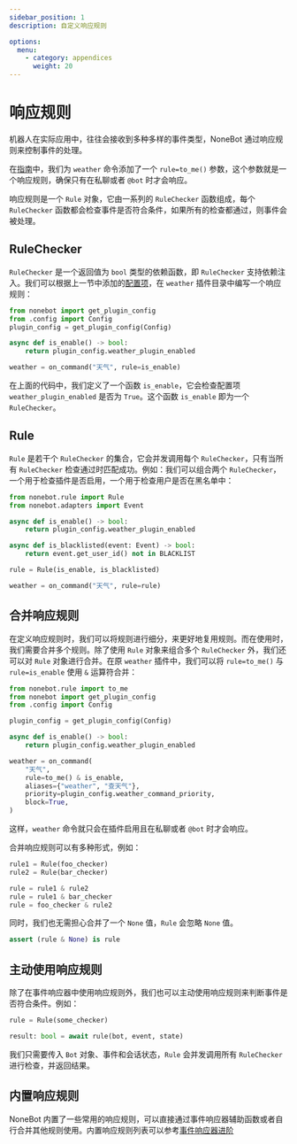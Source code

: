 ```yaml
---
sidebar_position: 1
description: 自定义响应规则

options:
  menu:
    - category: appendices
      weight: 20
---
```


# 响应规则

机器人在实际应用中，往往会接收到多种多样的事件类型，NoneBot 通过响应规则来控制事件的处理。

在[指南](../tutorial/matcher.md#为事件响应器添加参数)中，我们为 `weather` 命令添加了一个 `rule=to_me()` 参数，这个参数就是一个响应规则，确保只有在私聊或者 `@bot` 时才会响应。

响应规则是一个 `Rule` 对象，它由一系列的 `RuleChecker` 函数组成，每个 `RuleChecker` 函数都会检查事件是否符合条件，如果所有的检查都通过，则事件会被处理。

## RuleChecker

`RuleChecker` 是一个返回值为 `bool` 类型的依赖函数，即 `RuleChecker` 支持依赖注入。我们可以根据上一节中添加的[配置项](./config.mdx#插件配置)，在 `weather` 插件目录中编写一个响应规则：

```python {5,6} title=weather/__init__.py
from nonebot import get_plugin_config
from .config import Config
plugin_config = get_plugin_config(Config)

async def is_enable() -> bool:
    return plugin_config.weather_plugin_enabled

weather = on_command("天气", rule=is_enable)
```

在上面的代码中，我们定义了一个函数 `is_enable`，它会检查配置项 `weather_plugin_enabled` 是否为 `True`。这个函数 `is_enable` 即为一个 `RuleChecker`。

## Rule

`Rule` 是若干个 `RuleChecker` 的集合，它会并发调用每个 `RuleChecker`，只有当所有 `RuleChecker` 检查通过时匹配成功。例如：我们可以组合两个 `RuleChecker`，一个用于检查插件是否启用，一个用于检查用户是否在黑名单中：

```python {10}
from nonebot.rule import Rule
from nonebot.adapters import Event

async def is_enable() -> bool:
    return plugin_config.weather_plugin_enabled

async def is_blacklisted(event: Event) -> bool:
    return event.get_user_id() not in BLACKLIST

rule = Rule(is_enable, is_blacklisted)

weather = on_command("天气", rule=rule)
```

## 合并响应规则

在定义响应规则时，我们可以将规则进行细分，来更好地复用规则。而在使用时，我们需要合并多个规则。除了使用 `Rule` 对象来组合多个 `RuleChecker` 外，我们还可以对 `Rule` 对象进行合并。在原 `weather` 插件中，我们可以将 `rule=to_me()` 与 `rule=is_enable` 使用 `&` 运算符合并：

```python {12} title=weather/__init__.py
from nonebot.rule import to_me
from nonebot import get_plugin_config
from .config import Config

plugin_config = get_plugin_config(Config)

async def is_enable() -> bool:
    return plugin_config.weather_plugin_enabled

weather = on_command(
    "天气",
    rule=to_me() & is_enable,
    aliases={"weather", "查天气"},
    priority=plugin_config.weather_command_priority,
    block=True,
)
```

这样，`weather` 命令就只会在插件启用且在私聊或者 `@bot` 时才会响应。

合并响应规则可以有多种形式，例如：

```python {4-6}
rule1 = Rule(foo_checker)
rule2 = Rule(bar_checker)

rule = rule1 & rule2
rule = rule1 & bar_checker
rule = foo_checker & rule2
```

同时，我们也无需担心合并了一个 `None` 值，`Rule` 会忽略 `None` 值。

```python
assert (rule & None) is rule
```

## 主动使用响应规则

除了在事件响应器中使用响应规则外，我们也可以主动使用响应规则来判断事件是否符合条件。例如：

```python {3}
rule = Rule(some_checker)

result: bool = await rule(bot, event, state)
```

我们只需要传入 `Bot` 对象、事件和会话状态，`Rule` 会并发调用所有 `RuleChecker` 进行检查，并返回结果。

## 内置响应规则

NoneBot 内置了一些常用的响应规则，可以直接通过事件响应器辅助函数或者自行合并其他规则使用。内置响应规则列表可以参考[事件响应器进阶](../advanced/matcher.md)
